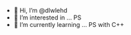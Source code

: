 - 👋 Hi, I’m @dlwlehd
- 👀 I’m interested in ... PS
- 🌱 I’m currently learning ... PS with C++

<!---
dlwlehd/dlwlehd is a ✨ special ✨ repository because its `README.md` (this file) appears on your GitHub profile.
You can click the Preview link to take a look at your changes.
--->
